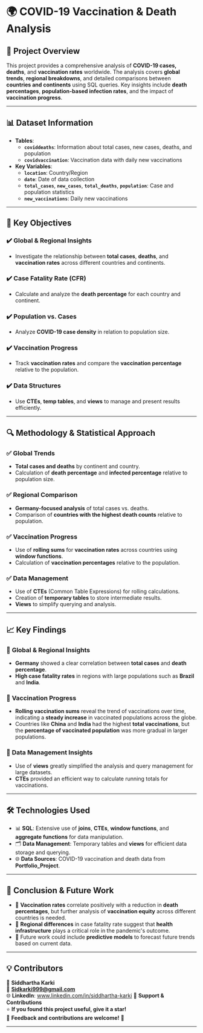 # 🌍 **COVID-19 Vaccination & Death Analysis**

## 📌 **Project Overview**
This project provides a comprehensive analysis of **COVID-19 cases, deaths**, and **vaccination rates** worldwide. The analysis covers **global trends**, **regional breakdowns**, and detailed comparisons between **countries and continents** using SQL queries. Key insights include **death percentages**, **population-based infection rates**, and the impact of **vaccination progress**.

---

## 📊 **Dataset Information**
- **Tables**:  
  - **`coviddeaths`**: Information about total cases, new cases, deaths, and population  
  - **`covidvaccination`**: Vaccination data with daily new vaccinations  
- **Key Variables**:  
  - **`location`**: Country/Region  
  - **`date`**: Date of data collection  
  - **`total_cases`**, **`new_cases`**, **`total_deaths`**, **`population`**: Case and population statistics  
  - **`new_vaccinations`**: Daily new vaccinations  

---

## 🚀 **Key Objectives**  

### ✔️ **Global & Regional Insights**
- Investigate the relationship between **total cases**, **deaths**, and **vaccination rates** across different countries and continents.  

### ✔️ **Case Fatality Rate (CFR)**
- Calculate and analyze the **death percentage** for each country and continent.  

### ✔️ **Population vs. Cases**
- Analyze **COVID-19 case density** in relation to population size.  

### ✔️ **Vaccination Progress**
- Track **vaccination rates** and compare the **vaccination percentage** relative to the population.  

### ✔️ **Data Structures**
- Use **CTEs**, **temp tables**, and **views** to manage and present results efficiently.

---

## 🔍 **Methodology & Statistical Approach**  

### ✅ **Global Trends**  
- **Total cases and deaths** by continent and country.  
- Calculation of **death percentage** and **infected percentage** relative to population size.

### ✅ **Regional Comparison**  
- **Germany-focused analysis** of total cases vs. deaths.  
- Comparison of **countries with the highest death counts** relative to population.

### ✅ **Vaccination Progress**  
- Use of **rolling sums** for **vaccination rates** across countries using **window functions**.  
- Calculation of **vaccination percentages** relative to the population.

### ✅ **Data Management**  
- Use of **CTEs** (Common Table Expressions) for rolling calculations.  
- Creation of **temporary tables** to store intermediate results.  
- **Views** to simplify querying and analysis.

---

## 📈 **Key Findings**  

### 📍 **Global & Regional Insights**
- **Germany** showed a clear correlation between **total cases** and **death percentage**.  
- **High case fatality rates** in regions with large populations such as **Brazil** and **India**.  

### 📍 **Vaccination Progress**
- **Rolling vaccination sums** reveal the trend of vaccinations over time, indicating a **steady increase** in vaccinated populations across the globe.  
- Countries like **China** and **India** had the highest **total vaccinations**, but the **percentage of vaccinated population** was more gradual in larger populations.

### 📍 **Data Management Insights**
- Use of **views** greatly simplified the analysis and query management for large datasets.  
- **CTEs** provided an efficient way to calculate running totals for vaccinations.

---

## 🛠 **Technologies Used**  

- 📊 **SQL**: Extensive use of **joins**, **CTEs**, **window functions**, and **aggregate functions** for data manipulation.  
- 🗂 **Data Management**: Temporary tables and **views** for efficient data storage and querying.  
- 🌐 **Data Sources**: COVID-19 vaccination and death data from **Portfolio_Project**.

---

## 📢 **Conclusion & Future Work**  

- 🔹 **Vaccination rates** correlate positively with a reduction in **death percentages**, but further analysis of **vaccination equity** across different countries is needed.  
- 🔹 **Regional differences** in case fatality rate suggest that **health infrastructure** plays a critical role in the pandemic's outcome.  
- 🔹 Future work could include **predictive models** to forecast future trends based on current data.

---

## 💡 **Contributors**  

👤 **Siddhartha Karki**  
📧 **Sidkarki999@gmail.com**  
🌐 **LinkedIn**: www.linkedin.com/in/siddhartha-karki
📌 **Support & Contributions**  
⭐ **If you found this project useful, give it a star!**  
💬 **Feedback and contributions are welcome!** 🎯

---

